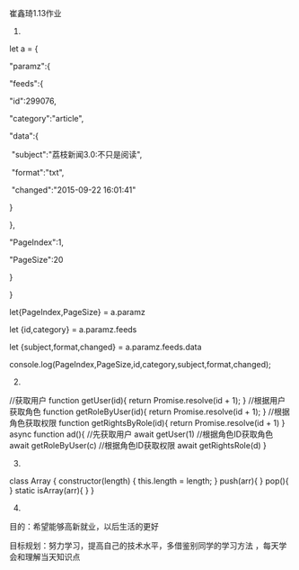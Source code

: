 崔鑫琦1.13作业

1.

let a = {

 "paramz":{



  "feeds":{



   "id":299076,



   "category":"article",



   "data":{



​    "subject":"荔枝新闻3.0:不只是阅读",



​     "format":"txt",



​      "changed":"2015-09-22   16:01:41"

   }



  },

   "PageIndex":1,

   "PageSize":20

 }



}

  let{PageIndex,PageSize} = a.paramz

  let {id,category} = a.paramz.feeds

  let {subject,format,changed} = a.paramz.feeds.data

console.log(PageIndex,PageSize,id,category,subject,format,changed);

2.

//获取用户
function getUser(id){
return Promise.resolve(id + 1);
}
//根据用户获取角色
function getRoleByUser(id){
return Promise.resolve(id + 1);
}
//根据角色获取权限
function getRightsByRole(id){
return Promise.resolve(id + 1)
}
async function ad(){
//先获取用户
await getUser(1)
//根据角色ID获取角色
await getRoleByUser(c)
//根据角色ID获取权限
await getRightsRole(d)
}

3.

class Array {
constructor(length) {
this.length = length;
}
push(arr){
}
pop(){
}
static isArray(arr){
}
}

4.

目的：希望能够高新就业，以后生活的更好

目标规划：努力学习，提高自己的技术水平，多借鉴别同学的学习方法 ，每天学会和理解当天知识点